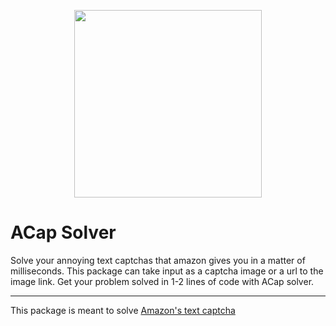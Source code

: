 <p align="center">
<img src="https://user-images.githubusercontent.com/13637813/206646958-70ee6325-f0d0-4570-b78e-9826b0668f80.png" height="300" />
</p>

# ACap Solver

Solve your annoying text captchas that amazon gives you in a matter of milliseconds. This package can take input as a captcha image or a url to the image link. Get your problem solved in 1-2 lines of code with ACap solver.

---
This package is meant to solve [Amazon's text captcha](https://www.amazon.com/errors/validateCaptcha)
